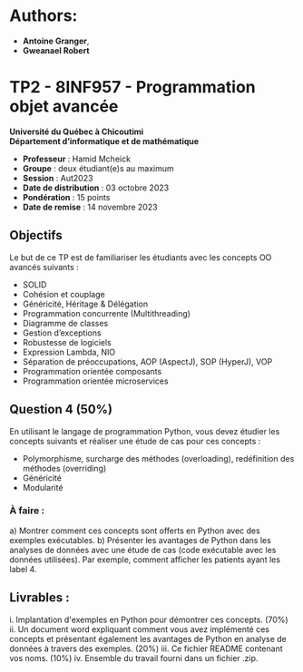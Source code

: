 # Authors: 
* **Antoine Granger**,
* **Gweanael Robert**

# TP2 - 8INF957 - Programmation objet avancée

**Université du Québec à Chicoutimi**<br>
**Département d’informatique et de mathématique**

- **Professeur** : Hamid Mcheick 
- **Groupe** : deux étudiant(e)s au maximum
- **Session** : Aut2023 
- **Date de distribution** : 03 octobre 2023
- **Pondération** : 15 points 
- **Date de remise** : 14 novembre 2023

## Objectifs

Le but de ce TP est de familiariser les étudiants avec les concepts OO avancés suivants :
- SOLID
- Cohésion et couplage
- Généricité, Héritage & Délégation
- Programmation concurrente (Multithreading)
- Diagramme de classes
- Gestion d’exceptions
- Robustesse de logiciels
- Expression Lambda, NIO
- Séparation de préoccupations, AOP (AspectJ), SOP (HyperJ), VOP
- Programmation orientée composants
- Programmation orientée microservices

## Question 4 (50%)

En utilisant le langage de programmation Python, vous devez étudier les concepts suivants et réaliser une étude de cas pour ces concepts :
- Polymorphisme, surcharge des méthodes (overloading), redéfinition des méthodes (overriding)
- Généricité
- Modularité

### À faire :

a) Montrer comment ces concepts sont offerts en Python avec des exemples exécutables.
b) Présenter les avantages de Python dans les analyses de données avec une étude de cas (code exécutable avec les données utilisées). Par exemple, comment afficher les patients ayant les label 4.

## Livrables :

i. Implantation d'exemples en Python pour démontrer ces concepts. (70%)
ii. Un document word expliquant comment vous avez implémenté ces concepts et présentant également les avantages de Python en analyse de données à travers des exemples. (20%)
iii. Ce fichier README contenant vos noms. (10%)
iv. Ensemble du travail fourni dans un fichier .zip.
